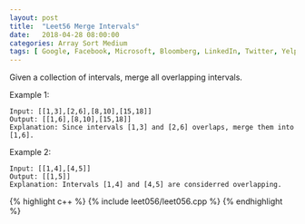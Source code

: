 ```yaml
---
layout: post
title:  "Leet56 Merge Intervals"
date:   2018-04-28 08:00:00
categories: Array Sort Medium
tags: [ Google, Facebook, Microsoft, Bloomberg, LinkedIn, Twitter, Yelp ]
---
```


Given a collection of intervals, merge all overlapping intervals.

Example 1:
```
Input: [[1,3],[2,6],[8,10],[15,18]]
Output: [[1,6],[8,10],[15,18]]
Explanation: Since intervals [1,3] and [2,6] overlaps, merge them into [1,6].
```
Example 2:
```
Input: [[1,4],[4,5]]
Output: [[1,5]]
Explanation: Intervals [1,4] and [4,5] are considerred overlapping.
```

{% highlight c++ %}
{% include leet056/leet056.cpp %}
{% endhighlight %}
